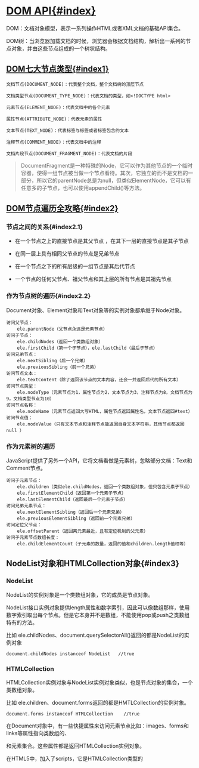 # [DOM API{#index}](#index)

DOM：文档对象模型，表示一系列操作HTML或者XML文档的基础API集合。

DOM树：当浏览器加载文档的时候，浏览器会根据文档结构，解析出一系列的节点对象，并由这些节点组成的一个树状结构。

## [DOM七大节点类型{#index1}](#index1)
	
	文档节点(DOCUMENT_NODE)：代表整个文档，整个文档树的顶层节点
	
	文档类型节点(DOCUMENT_TYPE_NODE)：代表文档的类型，如<!DOCTYPE html>

	元素节点(ELEMENT_NODE)：代表文档中的各个元素

	属性节点(ATTRIBUTE_NODE)：代表元素的属性

	文本节点(TEXT_NODE)：代表标签与标签或者标签包含的文本

	注释节点(COMMENT_NODE)：代表文档中的注释

	文档片段节点(DOCUMENT_FRAGMENT_NODE)：代表文档的片段

>DocumentFragment是一种特殊的Node，它可以作为其他节点的一个临时容器，使得一组节点被当做一个节点看待。其次，它独立的而不是文档的一部分，所以它的parentNode总是为null，但类似ElementNode，它可以有任意多的子节点，也可以使用appendChild()等方法。


## [DOM节点遍历全攻略{#index2}](#index2)

### 节点之间的关系{#index2.1}

* 在一个节点之上的直接节点是其父节点 ，在其下一层的直接节点是其子节点

* 在同一层上具有相同父节点的节点是兄弟节点

* 在一个节点之下的所有层级的一组节点是其后代节点

* 一个节点的任何父节点、祖父节点和其上层的所有节点是其祖先节点

### 作为节点树的遍历{#index2.2}

Document对象、Element对象和Text对象等的实例对象都承继于Node对象。
	
	访问父节点：
		ele.parentNode（父节点永远是元素节点）	
	访问子节点：
		ele.childNodes（返回一个类数组对象）
		ele.firstChild（第一个子节点），ele.lastChild（最后子节点）
	访问兄弟节点：
		ele.nextSibling（后一个兄弟）
		ele.previousSibling（前一个兄弟）
	访问节点文本：
		ele.textContent（除了返回该节点的文本内容，还会一并返回后代的所有文本）
	访问节点类型：
		ele.nodeType（元素节点为1，属性节点为2，文本节点为3，注释节点为8，文档节点为9，文档类型节点为10）
	访问节点名称：
		ele.nodeName（元素节点返回大写HTML，属性节点返回属性名，文本节点返回#text）
	访问节点值：
		ele.nodeValue（只有文本节点和注释节点能返回自身文本字符串，其他节点都返回 null ）


### 作为元素树的遍历

JavaScript提供了另外一个API，它将文档看做是元素树，忽略部分文档：Text和Comment节点。

	访问子元素节点：
		ele.children（类似ele.childNodes，返回一个类数组对象，但只包含元素子节点）
		ele.firstElementChild（返回第一个元素子节点）
		ele.lastElementChild（返回最后一个元素子节点）
	访问兄弟元素节点：
		ele.nextElementSibling（返回后一个元素兄弟）
		ele.previousElementSibling（返回前一个元素兄弟）
	访问定位父节点：
		ele.offsetParent（返回离元素最近，且有定位机制的父元素）
	访问子元素节点数组长度：
		ele.childElementCount（子元素的数量，返回的值和children.length值相等）


## NodeList对象和HTMLCollection对象{#index3}

### NodeList

NodeList的实例对象是一个类数组对象，它的成员是节点对象。

NodeList接口实例对象提供length属性和数字索引，因此可以像数组那样，使用数字索引取出每个节点。但是它本身并不是数组，不能使用pop或push之类数组特有的方法。
	
比如 ele.childNodes、document.querySelectorAll()返回的都是NodeList的实例对象
		
	document.childNodes instanceof NodeList   //true

### HTMLCollection

HTMLCollection实例对象与NodeList实例对象类似，也是节点对象的集合，一个类数组对象。

比如 ele.children、document.forms返回的都是HMTLCollection的实例对象。

	document.forms instanceof HTMLCollection	//true

在Document对象中，有一些快捷属性来访问元素节点比如：images、forms和links等属性指向类数组的<img>、<form>和<a>元素集合。这些属性都是返回HTMLCollection实例对象。
	
在HTML5中，加入了scripts，它是HTMLCollection类型的<script>元素的集合。



### HTMLCollection与NodeList的区别

二者的实例对象都是类数组对象，但是二者存在某些区别：

 * HTMLCollection实例对象的成员只能是Element节点，NodeList实例对象的成员可以包含其他节点
 
 * HTMLCollection实例对象都是动态集合，节点的变化会实时反映在集合中。NodeList实例对象可以是静态集合
 
 * HTMLCollection实例对象可以用id属性或name属性引用节点元素，NodeList只能使用数字索引引用
		
 * HTMLCollection实例的item方法，可以根据成员的位置参数（从0开始）返回该成员，如果取不到成员或数字索引不合法，则返回null

 * HTMLCollection实例的namedItem方法根据成员的ID属性或name属性，返回该成员，如果没有对应的成员，则返回null。这个方法是NodeList实例不具有的


## DOM元素内容大揭秘：
	ele.innerHTML：返回该元素的元素内容（可修改）
	ele.outerHTML：返回该元素所有HTML代码，包括自身和所有子元素（可修改）
	ele.insertAdjacentHTML()：将任意的HTML标记字符插入到指定的元素“相邻”的位置。
							  传入两个参数：标记是该方法的第二个参数，并且“相邻”的精确含义依赖于第一个参数
							  第一个参数有以下值之一："beforebegin"、"afterbegin"、"beforeend"、"afterend"
	
	* 上述属性和方法只存在于元素节点，其他类型的节点都是 undefined


	当要查询纯文本形式的元素内容或在文档中插入纯文本（不必转义HTML标记中使用的尖括号）时
	我们使用node的textContent属性来实现：

		<div id="div">abc<p>123</p>def</div>   
		var d = document.getElementById('div');
		d.textContent  //abc123def
		
	textContent属性就是将指定元素的所有后代Text节点简单的串联在一起。
	textContent是可读写的：

	d.textContext = '<span>45</span>';  //<span>45</span>

	上面代码在插入文本时，会将<span>标签解释为文本，而不会当作标签处理。
	
	* 在IE中，使用innerText替代textContent。



## DOM节点增改删查：
	创建（增）：
		document.createDoucmentFragment()：创建一个文档片段节点
		document.createComment('comment')：创建一个注释节点，参数为注释值
		document.createElement('ele')：创建元素节点，参数为标签名
		document.createAttribute('att')：创建属性节点，参数为属性名
		document.createTextNode('text')：创建文本节点，参数为文本值
		ele.cloneNode()：用来复制已存在的节点。每个节点有该方法，返回该节点的一个全新副本
						 传递一个可选的布尔值为参数，如果参数true则同时克隆该节点的所有后代节点
						 否则只克隆该节点，默认为false


	改造（改）：
		parentNode.appendChild(newNode)：接受一个节点对象为参数，将它作为最后一个子节点，插入当前节点
		parentNode.insertBefore(newNode,oldNode)：在oldNode节点前，插入一个newNode节点
		inserAfter(parentNode,newNode,oldNode)：
			function inserAfter(parentNode,newNode,oldNode){
				if(oldNode.nextSibling){
					parentNode.insertBefore(newNode,oldNode.nextSibling)
				}
				else{
					parentNode.appendChild(newNode)
				}
			}

		*   如果要插入的节点是已存在文档中，那个节点将自动从它当前的位置移除并在新的位置重新插入
			调用上述方法的对象都是父节点，因为添加的位置都是在子一层，那么调用对象应该处于父层


	删除（删）：
		ele.parentNode.removeChild(ele)：删除父节点的一个子节点
		oldEle.parentNode.replaceChild(newEle, oldEle)：把父节点的一个子节点替换成另外一个节点

		* 同样的，上述方法都是在父节点上调用的，如果不确定父节点，就可以用 oldEle.parentNode



## DOM元素的几何尺寸：

### 基本概念：

　　文档：即HTML文档，document。
　　视口：浏览器用来显示文档的区域，除去标签页，滚动条，乱七八糟的，剩下就是视口。
　　坐标：元素的X和Y坐标元素自身的左上角是相对于视口或者文档的左上角的距离。

### 查询元素的几何尺寸：
	eleNode.getBoundingClientRect()：返回当前元素的一个坐标对象
	{
		x：元素左上角相对于视口的横坐标（浏览器不存在）
		y：元素顶部相对于视口的纵坐标 （浏览器不存在）
		top：元素顶部相对于视口的纵坐标，与y属性相等 
		bottom：元素底部相对于视口的纵坐标 （等于top加上height）
		left：元素左上角相对于视口的横坐标，与x属性相等 
		right：元素右边界相对于视口的横坐标（等于left加上width）
		width：元素实际宽度（等于right减去left） 
		height：元素实际高度（等于y加上height）
	}



### 查询元素的具体几何尺寸：

	clientHeight：获取当前元素的可视区域高度，即内容区的高度+padding-top+padding-bottom
	clientWidth:  同clientHeight
	offsetHeight: 获取当前元素的实际高度，即内容区的高度+padding-top+padding-bottom+border-top+border-bottom
	offsetWidth:  同offsetHeight
	
	clientLeft:   获取当前元素的左边框，右边框 = (offsetWidth - clientWidth) - clientLeft
	clientTop：   获取当前元素的上边框，底边框 = (offsetHeight - clientHeight) - clientTop
	offsetLeft:   获取当前元素相对于父元素的位置，元素左边框到父元素左边框，绝对定位的 left + margin-left
	offsetTop:    获取当前元素相对于父元素的位置，元素上边框到父元素上边框，绝对定位的 top + margin-top

### 查询滚动元素的几何尺寸：

	scrollHeight：获取滚动元素的滚动区域总高度（不含边框）
	scrollWidth： 同scrollWidth

	scrollLeft：  获取滚动条被隐藏的区域大小，滚动条左边框距离最左方区域
	scrollTop：   获取滚动条被隐藏的区域大小，滚动条上边框距离最上方区域
	
要让滚动条滚动到最初始的位置，那么可以写一个函数：
	
	(function scrollStart (element) {
		   if ( element.scrollTop != 0 ) {
		       element.scrollTop = 0;
		   }
	})()

如果要查看整张网页的水平的和垂直的滚动距离，要从 document.body元素上读取，这两个属性都可读写，设置该属性的值，会导致浏览器将指定元素自动滚动到相应的位置：
		
	document.body.scrollLeft    //网页可见区域宽
	document.body.scrollTop	 //网页可见区域宽
	
获取页面大小大全：

	document.body.clientWidth	//网页可见区域宽
	网页可见区域高：document.body.clientHeight
	网页可见区域宽：document.body.offsetWidth(包括边线的宽)
	网页可见区域高：document.body.offsetHeight(包括边线的宽)
	网页正文全文宽：document.body.scrollWidth
	网页正文全文高：document.body.scrollHeight
	网页被卷去的高：document.body.scrollTop(IE7无效)
	网页被卷去的左：document.body.scrollLeft(IE7无效)

	屏幕分辨率的高：window.screen.height
	屏幕分辨率的宽：window.screen.width
	屏幕可用工作区高度：window.screen.availHeight
	屏幕可用工作区宽度：window.screen.availWidth



## 关于 document 鲜为人知的属性和方法：
	document.domain    	//查看当前文档的所在域名：
	document.location      //同window对象的location属性，引用同一个location对象
	document.cookie        //操作浏览器的cookie
	document.referrer      //表示当前文档的访问来源，如果是无法获取来源或是用户直接键入网址，则返回一个空字符串
	document.URL	       //获取当前文档的URL，该属性值与 location.href 的初始值相同
	document.readyState    //获取文档的状态
				loading：加载HTML代码阶段（尚未完成解析） 
				interactive：加载外部资源阶段时 
				complete：加载完成时（渲染树构建完成）
				* 可以监听文档的状态，从而执行对应的JS代码，这比 window.onload 更高效


	document.getSelection() //返回一个Selection对象，该对象描述了当前用户选取的一系列对象
	document.getSelection().focusNode.data：获取当前用户选中的内容


